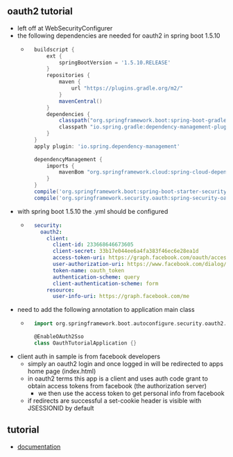 ## oauth2 tutorial

* left off at WebSecurityConfigurer
* the following dependencies are needed for oauth2 in spring boot 1.5.10
    * ```groovy
        buildscript {
        	ext {
        		springBootVersion = '1.5.10.RELEASE'
        	}
        	repositories {
        		maven {
        			url "https://plugins.gradle.org/m2/"
        		}
        		mavenCentral()
        	}
        	dependencies {
        		classpath("org.springframework.boot:spring-boot-gradle-plugin:${springBootVersion}")
        		classpath "io.spring.gradle:dependency-management-plugin:1.0.4.RELEASE"
        	}
        }
        apply plugin: 'io.spring.dependency-management'
        
        dependencyManagement {
        	imports {
        		mavenBom "org.springframework.cloud:spring-cloud-dependencies:Edgware.SR2"
        	}
        }
        compile('org.springframework.boot:spring-boot-starter-security')
        compile('org.springframework.security.oauth:spring-security-oauth2')
      ```
* with spring boot 1.5.10 the .yml should be configured
    * ```yaml
        security:
          oauth2:
            client:
              client-id: 233668646673605
              client-secret: 33b17e044ee6a4fa383f46ec6e28ea1d
              access-token-uri: https://graph.facebook.com/oauth/access_token
              user-authorization-uri: https://www.facebook.com/dialog/oauth
              token-name: oauth_token
              authentication-scheme: query
              client-authentication-scheme: form
            resource:
              user-info-uri: https://graph.facebook.com/me
        ```
* need to add the following annotation to application main class
    * ```groovy
        import org.springframework.boot.autoconfigure.security.oauth2.client.EnableOAuth2Sso
        
        @EnableOAuth2Sso
        class OauthTutorialApplication {}
      ```
* client auth in sample is from facebook developers
    * simply an oauth2 login and once logged in will be redirected to apps home page (index.html)
    * in oauth2 terms this app is a client and uses auth code grant to obtain access tokens from facebook (the authorization server)
        * we then use the access token to get personal info from facebook
    * if redirects are successful a set-cookie header is visible with JSESSIONID by default
## tutorial

* [documentation](https://spring.io/guides/tutorials/spring-boot-oauth2/)